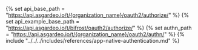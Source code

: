 {% set api_base_path = "https://api.asgardeo.io/t/{organization_name}/oauth2/authorize/" %}
{% set api_example_base_path = "https://api.asgardeo.io/t/bifrost/oauth2/authorize/" %}
{% set authn_path = "https://api.asgardeo.io/t/{organization_name}/oauth2/authn/" %}
{% include "../../../includes/references/app-native-authentication.md" %}